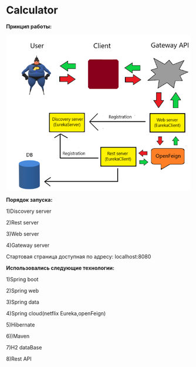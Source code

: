# Calculator

**Принцип работы:**

![scheme](https://github.com/vanchessco/calculator/blob/master/calculator.png)


**Порядок запуска:**

  1)Discovery server
  
  2)Rest server
  
  3)Web server
  
  4)Gateway server
  
  Стартовая страница доступная по адресу: localhost:8080
  
**Использовались следующие технологии:**
  
  1)Spring boot
  
  2)Spring web
  
  3)Spring data
  
  4)Spring cloud(netflix Eureka,openFeign)
  
  5)Hibernate
  
  6))Maven

  7)H2 dataBase
  
  8)Rest API

  
